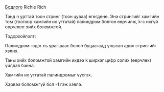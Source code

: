 [Бодлого](https://www.hackerrank.com/challenges/richie-rich/problem?isFullScreen=true) Richie Rich

Танд n урттай тоон стринг (тоон цуваа) өгөгдөнө. Энэ стрингийг хамгийн том (тоогоор хамгийн их утгатай) палиндром болгон өөрчилж, k-с ихгүй өөрчлөлт хийх боломжтой.

Тодорхойлолт:

Палиндром гэдэг нь урагшаас болон буцаагаад уншсан адил стрингийг хэлнэ.

Таны хийх боломжтой хамгийн ихдээ k ширхэг цифр солих (өөрчлөх) үйлдэл байна.

Хамгийн их утгатай палиндромыг үүсгэх.

Хэрвээ боломжгүй бол -1 гэж хэвлэ.

